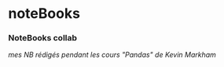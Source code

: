 # noteBooks
<h3>NoteBooks collab </h3>
<i>mes NB rédigés pendant les cours "Pandas"  de Kevin Markham

